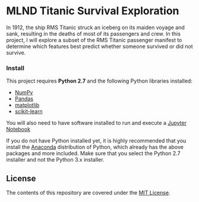 # MLND Titanic Survival Exploration

In 1912, the ship RMS Titanic struck an iceberg on its maiden voyage and sank, resulting in the deaths of most of its passengers and crew. In this project, I will explore a subset of the RMS Titanic passenger manifest to determine which features best predict whether someone survived or did not survive.

### Install

This project requires **Python 2.7** and the following Python libraries installed:

- [NumPy](http://www.numpy.org/)
- [Pandas](http://pandas.pydata.org)
- [matplotlib](http://matplotlib.org/)
- [scikit-learn](http://scikit-learn.org/stable/)

You will also need to have software installed to run and execute a [Jupyter Notebook](http://ipython.org/notebook.html)

If you do not have Python installed yet, it is highly recommended that you install the [Anaconda](http://continuum.io/downloads) distribution of Python, which already has the above packages and more included. Make sure that you select the Python 2.7 installer and not the Python 3.x installer.

## License
The contents of this repository are covered under the [MIT License](https://github.com/TokyoIndex/mldn_titanic_survival_exploration/blob/master/LICENSE).
